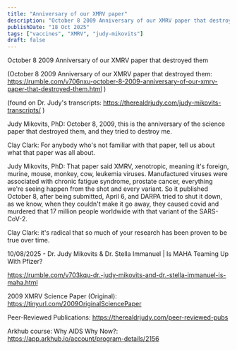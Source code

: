 ```yaml
---
title: "Anniversary of our XMRV paper"
description: "October 8 2009 Anniversary of our XMRV paper that destroyed them"
publishDate: "18 Oct 2025"
tags: ["vaccines", "XMRV", "judy-mikovits"]
draft: false
---
```


October 8 2009 Anniversary of our XMRV paper that destroyed them

(October 8 2009 Anniversary of our XMRV paper that destroyed them: https://rumble.com/v706nxu-october-8-2009-anniversary-of-our-xmrv-paper-that-destroyed-them.html )

(found on Dr. Judy's transcripts: https://therealdrjudy.com/judy-mikovits-transcripts/ )

Judy Mikovits, PhD: October 8, 2009, this is the anniversary of the science paper that destroyed them, and they tried to destroy me.

Clay Clark: For anybody who's not familiar with that paper, tell us about what that paper was all about.

Judy Mikovits, PhD: That paper said XMRV, xenotropic, meaning it's foreign, murine, mouse, monkey, cow, leukemia viruses. Manufactured viruses were associated with chronic fatigue syndrome, prostate cancer, everything we're seeing happen from the shot and every variant. So it published October 8, after being submitted, April 6, and DARPA tried to shut it down, as we know, when they couldn't make it go away, they caused covid and murdered that 17 million people worldwide with that variant of the SARS-CoV-2.

Clay Clark: it's radical that so much of your research has been proven to be true over time.

10/08/2025 - Dr. Judy Mikovits & Dr. Stella Immanuel | Is MAHA Teaming Up With Pfizer?

https://rumble.com/v703kqu-dr.-judy-mikovits-and-dr.-stella-immanuel-is-maha.html

2009 XMRV Science Paper (Original): https://tinyurl.com/2009OriginalSciencePaper

Peer-Reviewed Publications: https://therealdrjudy.com/peer-reviewed-pubs

Arkhub course: Why AIDS Why Now?: https://app.arkhub.io/account/program-details/2156



